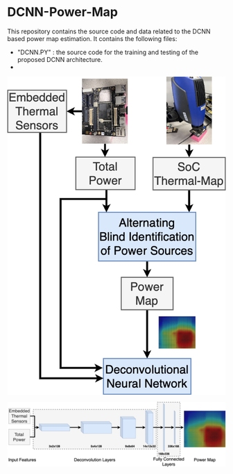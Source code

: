 # DCNN-Power-Map

This repository contains the source code and data related to the DCNN based power map estimation. It contains the following files:  
- "DCNN.PY" : the source code for the training and testing of the proposed DCNN architecture.  
- 



![alt text](https://github.com/scale-lab/DCNN-Power-Map/blob/main/offline_training.drawio-2.png)

![alt text](https://github.com/scale-lab/DCNN-Power-Map/blob/main/DCNN_final.png)
